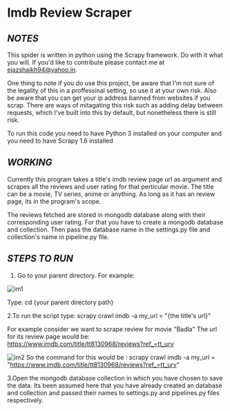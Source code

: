 # Imdb Review Scraper

## *NOTES*

This spider is written in python using the Scrapy framework. Do with it what you will. If you'd like to contribute please contact me at ejazshaikh94@yahoo.in.

One thing to note if you do use this project, be aware that I'm not sure of the legality of this in a proffessinal setting, so use it at your own risk. Also be aware that you can get your ip address banned from websites if you scrap. There are ways of mitagating this risk such as adding delay between requests, which I've built into this by default, but nonetheless there is still risk.

To run this code you need to have Python 3 installed on your computer and you need to have Scrapy 1.6 installed

## *WORKING*

Currently this program takes a title's imdb review page url as argument and scrapes all the reviews and user rating for that perticular movie. The title can be a movie, TV series, anime or anything. As long as it has an review page, its in the program's scope.

The reviews fetched are stored in mongodb database along with their corresponding user rating. For that you have to create a mongodb database and collection. Then pass the database name in the settings.py file and collection's name in pipeline.py file.

## *STEPS TO RUN*

1. Go to your parent directory. For example:

![im1](https://user-images.githubusercontent.com/34889668/56755431-23415c80-67ad-11e9-8f65-d62b245a8ab5.png)

Type: cd {your parent directory path}


2.To run the script type:
scrapy crawl imdb -a my_url = "{the title's url}"
   
For example consider we want to scrape review for movie "Badla"
The url for its review page would be: https://www.imdb.com/title/tt8130968/reviews?ref_=tt_urv
   
![im2](https://user-images.githubusercontent.com/34889668/56755816-fd688780-67ad-11e9-8321-e361eddee812.png)
So the command for this would be : 
scrapy crawl imdb -a my_url = "https://www.imdb.com/title/tt8130968/reviews?ref_=tt_urv"
   
   
3.Open the mongodb database collection in which you have chosen to save the data. Its been assumed here that you have          already created an database and collection and passed their names to settings.py and pipelines.py files respectively.  
   
   
   

